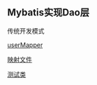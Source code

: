 ## Mybatis实现Dao层


传统开发模式

[userMapper](./src/cn/com/mryhl/mapper/UserMapper.java)

[映射文件](./src/cn/com/mryhl/mapper/UserMapper.xml)

[测试类](./src/cn/com/mryhl/service/UserService.java)